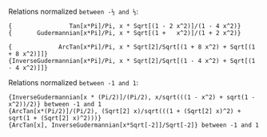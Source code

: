 

Relations normalized `between -½ and ½`:

	{                Tan[x*Pi]/Pi, x * Sqrt[(1 - 2 x^2)]/(1 - 4 x^2)}
	{       Gudermannian[x*Pi]/Pi, x * Sqrt[(1 +   x^2)]/(1 + 2 x^2)}

	{             ArcTan[x*Pi]/Pi, x * Sqrt[2]/Sqrt[(1 + 8 x^2) + Sqrt[(1 + 8 x^2)]]}
	{InverseGudermannian[x*Pi]/Pi, x * Sqrt[2]/Sqrt[(1 - 4 x^2) + Sqrt[(1 - 4 x^2)]]}
	



Relations normalized `between -1 and 1`:

	{InverseGudermannian[x * (Pi/2)]/(Pi/2), x/sqrt(((1 - x^2) + sqrt(1 - x^2))/2)} between -1 and 1
	{ArcTan[x*(Pi/2)]/(Pi/2), (Sqrt[2] x)/sqrt(((1 + (Sqrt[2] x)^2) + sqrt(1 + (Sqrt[2] x)^2)))}
	{ArcTan[x], InverseGudermannian[x*Sqrt[-2]]/Sqrt[-2]} between -1 and 1
